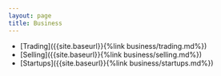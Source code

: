 ```yaml
---
layout: page
title: Business
---
```


- [Trading]({{site.baseurl}}{%link business/trading.md%})
- [Selling]({{site.baseurl}}{%link business/selling.md%})
- [Startups]({{site.baseurl}}{%link business/startups.md%})
